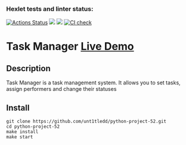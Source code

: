 ### Hexlet tests and linter status:
[![Actions Status](https://github.com/unt1tledd/python-project-52/workflows/hexlet-check/badge.svg)](https://github.com/unt1tledd/python-project-52/actions) <a href="https://codeclimate.com/github/unt1tledd/python-project-52/maintainability"><img src="https://api.codeclimate.com/v1/badges/0efd865ea292a2d9f57e/maintainability" /></a> <a href="https://codeclimate.com/github/unt1tledd/python-project-52/test_coverage"><img src="https://api.codeclimate.com/v1/badges/0efd865ea292a2d9f57e/test_coverage" /></a> [![CI check](https://github.com/unt1tledd/python-project-83/actions/workflows/main.yaml/badge.svg)](https://github.com/unt1tledd/python-project-83/actions/workflows/main.yaml)

# Task Manager <a href='https://task-manager-g6dq.onrender.com'>Live Demo</a>

## Description
Task Manager is a task management system. It allows you to set tasks, assign performers and change their statuses

## Install
```
git clone https://github.com/unt1tledd/python-project-52.git
cd python-project-52
make install
make start
```
